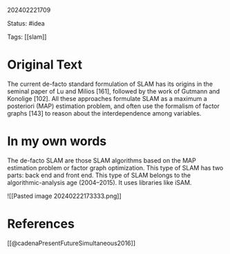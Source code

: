 202402221709

Status: #idea

Tags: [[slam]]

# Original Text
The current de-facto standard formulation of SLAM has its origins in the seminal paper of Lu and Milios [161], followed by the work of Gutmann and Konolige [102]. All these approaches formulate SLAM as a maximum a posteriori (MAP) estimation problem, and often use the formalism of factor graphs [143] to reason about the interdependence among variables.

# In my own words
The de-facto SLAM are those SLAM algorithms based on the MAP estimation problem or factor graph optimization. This type of SLAM has two parts: back end and front end. This type of SLAM belongs to the algorithmic-analysis age (2004–2015). It uses libraries like iSAM.

![[Pasted image 20240222173333.png]]


# References
[[@cadenaPresentFutureSimultaneous2016]]
